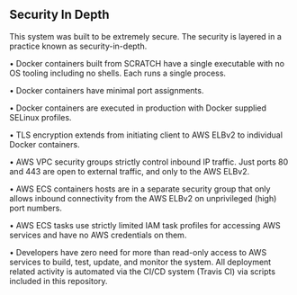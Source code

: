 ## Security In Depth

This system was built to be extremely secure. The security is layered in a
practice known as security-in-depth.

  • Docker containers built from SCRATCH have a single executable with no
    OS tooling including no shells. Each runs a single process.

  • Docker containers have minimal port assignments.

  • Docker containers are executed in production with Docker supplied SELinux
    profiles.

  • TLS encryption extends from initiating client to AWS ELBv2 to individual
    Docker containers.

  • AWS VPC security groups strictly control inbound IP traffic. Just ports 80
    and 443 are open to external traffic, and only to the AWS ELBv2.

  • AWS ECS containers hosts are in a separate security group that only allows
	  inbound connectivity from the AWS ELBv2 on unprivileged (high) port numbers.

  • AWS ECS tasks use strictly limited IAM task profiles for accessing AWS
    services and have no AWS credentials on them.

  • Developers have zero need for more than read-only access to AWS services
    to build, test, update, and monitor the system. All deployment related
    activity is automated via the CI/CD system (Travis CI) via scripts included
    in this repository.

